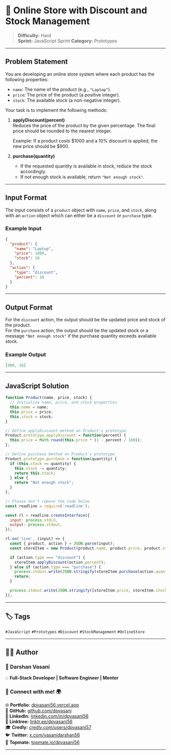 # 📝 Online Store with Discount and Stock Management

> **Difficulty:** Hard  
> **Sprint:** JavaScript Sprint 
> **Category:** Prototypes

---

## Problem Statement

You are developing an online store system where each product has the following properties:
- `name`: The name of the product (e.g., `"Laptop"`).
- `price`: The price of the product (a positive integer).
- `stock`: The available stock (a non-negative integer).

Your task is to implement the following methods:
1. **applyDiscount(percent)**  
   Reduces the price of the product by the given percentage. The final price should be rounded to the nearest integer.
   
   Example: If a product costs $1000 and a 10% discount is applied, the new price should be $900.
   
2. **purchase(quantity)**  
   - If the requested quantity is available in stock, reduce the stock accordingly.
   - If not enough stock is available, return `"Not enough stock"`.

---

## Input Format

The input consists of a `product` object with `name`, `price`, and `stock`, along with an `action` object which can either be a `discount` or `purchase` type.

### Example Input

```json
{
  "product": {
    "name": "Laptop",
    "price": 1000,
    "stock": 10
  },
  "action": {
    "type": "discount",
    "percent": 10
  }
}
```

---

## Output Format

For the `discount` action, the output should be the updated price and stock of the product.  
For the `purchase` action, the output should be the updated stock or a message `"Not enough stock"` if the purchase quantity exceeds available stock.

### Example Output

```json
[900, 10]
```

---

## JavaScript Solution

```js
function Product(name, price, stock) {
  // Initialize name, price, and stock properties
  this.name = name;
  this.price = price;
  this.stock = stock;
}

// Define applyDiscount method on Product's prototype
Product.prototype.applyDiscount = function(percent) {
  this.price = Math.round(this.price * (1 - percent / 100));
};

// Define purchase method on Product's prototype
Product.prototype.purchase = function(quantity) {
  if (this.stock >= quantity) {
    this.stock -= quantity;
    return this.stock;
  } else {
    return "Not enough stock";
  }
};

// Please don't remove the code below
const readline = require('readline');

const rl = readline.createInterface({
  input: process.stdin,
  output: process.stdout,
});

rl.on('line', (input) => {
  const { product, action } = JSON.parse(input);
  const storeItem = new Product(product.name, product.price, product.stock);

  if (action.type === "discount") {
    storeItem.applyDiscount(action.percent);
  } else if (action.type === "purchase") {
    process.stdout.write(JSON.stringify(storeItem.purchase(action.quantity)));
    return;
  }

  process.stdout.write(JSON.stringify([storeItem.price, storeItem.stock]));
});
```

---

## 🏷️ Tags

`#JavaScript` `#Prototypes` `#Discount` `#StockManagement` `#OnlineStore`

---

## 👨‍💻 Author  

### 🚀 **Darshan Vasani**  
💡 **Full-Stack Developer | Software Engineer | Mentor**    

### 🔗 Connect with me! 🌍  
🌐 **Portfolio:** [dpvasani56.vercel.app](https://dpvasani56.vercel.app/)  
🐙 **GitHub:** [github.com/dpvasani](https://github.com/dpvasani)  
💼 **LinkedIn:** [linkedin.com/in/dpvasani56](https://www.linkedin.com/in/dpvasani56/)  
🌳 **Linktree:** [linktr.ee/dpvasani56](https://linktr.ee/dpvasani56)  
🎓 **Credly:** [credly.com/users/dpvasani57](https://www.credly.com/users/dpvasani57/)  
🐦 **Twitter:** [x.com/vasanidarshan56](https://x.com/vasanidarshan56)  
📢 **Topmate:** [topmate.io/dpvasani56](https://topmate.io/dpvasani56)  

---